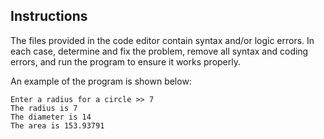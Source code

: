 ## Instructions

The files provided in the code editor contain syntax and/or logic errors. In each case, determine and fix the problem, remove all syntax and coding errors, and run the program to ensure it works properly.

An example of the program is shown below:

```
Enter a radius for a circle >> 7
The radius is 7
The diameter is 14
The area is 153.93791
```
